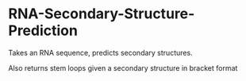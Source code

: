 RNA-Secondary-Structure-Prediction
==================================
Takes an RNA sequence, predicts secondary structures.

Also returns stem loops given a secondary structure in bracket format
